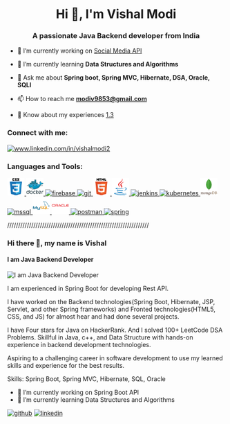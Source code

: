 <h1 align="center">Hi 👋, I'm Vishal Modi</h1>
<h3 align="center">A passionate Java Backend developer from India</h3>

- 🔭 I’m currently working on [Social Media API](https://github.com/vishal694/Social-Media-API)

- 🌱 I’m currently learning **Data Structures and Algorithms**

- 💬 Ask me about **Spring boot, Spring MVC, Hibernate, DSA, Oracle, SQLl**

- 📫 How to reach me **modiv9853@gmail.com**

- 📄 Know about my experiences [1.3](1.3)

<h3 align="left">Connect with me:</h3>
<p align="left">
<a href="https://linkedin.com/in/www.linkedin.com/in/vishalmodi2" target="blank"><img align="center" src="https://raw.githubusercontent.com/rahuldkjain/github-profile-readme-generator/master/src/images/icons/Social/linked-in-alt.svg" alt="www.linkedin.com/in/vishalmodi2" height="30" width="40" /></a>
</p>

<h3 align="left">Languages and Tools:</h3>
<p align="left"> <a href="https://www.w3schools.com/css/" target="_blank" rel="noreferrer"> <img src="https://raw.githubusercontent.com/devicons/devicon/master/icons/css3/css3-original-wordmark.svg" alt="css3" width="40" height="40"/> </a> <a href="https://www.docker.com/" target="_blank" rel="noreferrer"> <img src="https://raw.githubusercontent.com/devicons/devicon/master/icons/docker/docker-original-wordmark.svg" alt="docker" width="40" height="40"/> </a> <a href="https://firebase.google.com/" target="_blank" rel="noreferrer"> <img src="https://www.vectorlogo.zone/logos/firebase/firebase-icon.svg" alt="firebase" width="40" height="40"/> </a> <a href="https://git-scm.com/" target="_blank" rel="noreferrer"> <img src="https://www.vectorlogo.zone/logos/git-scm/git-scm-icon.svg" alt="git" width="40" height="40"/> </a> <a href="https://www.w3.org/html/" target="_blank" rel="noreferrer"> <img src="https://raw.githubusercontent.com/devicons/devicon/master/icons/html5/html5-original-wordmark.svg" alt="html5" width="40" height="40"/> </a> <a href="https://www.java.com" target="_blank" rel="noreferrer"> <img src="https://raw.githubusercontent.com/devicons/devicon/master/icons/java/java-original.svg" alt="java" width="40" height="40"/> </a> <a href="https://www.jenkins.io" target="_blank" rel="noreferrer"> <img src="https://www.vectorlogo.zone/logos/jenkins/jenkins-icon.svg" alt="jenkins" width="40" height="40"/> </a> <a href="https://kubernetes.io" target="_blank" rel="noreferrer"> <img src="https://www.vectorlogo.zone/logos/kubernetes/kubernetes-icon.svg" alt="kubernetes" width="40" height="40"/> </a> <a href="https://www.mongodb.com/" target="_blank" rel="noreferrer"> <img src="https://raw.githubusercontent.com/devicons/devicon/master/icons/mongodb/mongodb-original-wordmark.svg" alt="mongodb" width="40" height="40"/> </a> <a href="https://www.microsoft.com/en-us/sql-server" target="_blank" rel="noreferrer"> <img src="https://www.svgrepo.com/show/303229/microsoft-sql-server-logo.svg" alt="mssql" width="40" height="40"/> </a> <a href="https://www.mysql.com/" target="_blank" rel="noreferrer"> <img src="https://raw.githubusercontent.com/devicons/devicon/master/icons/mysql/mysql-original-wordmark.svg" alt="mysql" width="40" height="40"/> </a> <a href="https://www.oracle.com/" target="_blank" rel="noreferrer"> <img src="https://raw.githubusercontent.com/devicons/devicon/master/icons/oracle/oracle-original.svg" alt="oracle" width="40" height="40"/> </a> <a href="https://postman.com" target="_blank" rel="noreferrer"> <img src="https://www.vectorlogo.zone/logos/getpostman/getpostman-icon.svg" alt="postman" width="40" height="40"/> </a> <a href="https://spring.io/" target="_blank" rel="noreferrer"> <img src="https://www.vectorlogo.zone/logos/springio/springio-icon.svg" alt="spring" width="40" height="40"/> </a> </p>








/////////////////////////////////////////////////////////////////

### Hi there 👋, my name is Vishal
#### I am Java Backend Developer
![I am Java Backend Developer](https://arturssmirnovs.github.io/github-profile-readme-generator/images/banner.png)

I am experienced in Spring Boot for developing Rest API.

I have worked on the Backend technologies(Spring Boot, Hibernate, JSP, Servlet, and other Spring frameworks) and Fronted technologies(HTML5, CSS, and JS) for almost hear and had done several projects.

I have Four stars for Java on HackerRank.
And I solved 100+ LeetCode DSA Problems.
Skillful in Java, c++, and Data Structure with hands-on experience in backend development technologies. 

Aspiring to a challenging career in software development to use my learned skills and experience for the best results.

Skills: Spring Boot, Spring MVC, Hibernate, SQL, Oracle

- 🔭 I’m currently working on Spring Boot API 
- 🌱 I’m currently learning Data Structures and Algorithms 


[<img src='https://cdn.jsdelivr.net/npm/simple-icons@3.0.1/icons/github.svg' alt='github' height='40'>](https://github.com/vishal694)  [<img src='https://cdn.jsdelivr.net/npm/simple-icons@3.0.1/icons/linkedin.svg' alt='linkedin' height='40'>](https://www.linkedin.com/in/www.linkedin.com/in/vishalmodi2/)  


